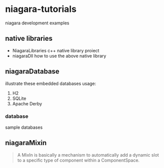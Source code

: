 # niagara-tutorials
niagara development examples

## native libraries
- NiagaraLibraries
c++ native library proiect
- niagaraDll
how to use the above native library

## niagaraDatabase
illustrate these embedded databases usage:
1. H2
2. SQLite
3. Apache Derby

### database
sample databases

## niagaraMixin
>A MixIn is basically a mechanism to automatically add a dynamic slot to a specific type of component within a ComponentSpace.
